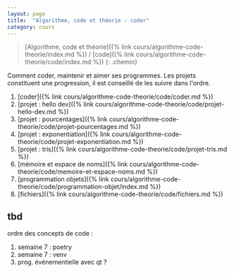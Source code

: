 ```yaml
---
layout: page
title:  "Algorithme, code et théorie : coder"
category: cours
---
```


> [Algorithme, code et théorie]({% link cours/algorithme-code-theorie/index.md %}) / [code]({% link cours/algorithme-code-theorie/code/index.md %})
{: .chemin}

Comment coder, maintenir et aimer ses programmes. Les projets constituent une progression, il est conseillé de les suivre dans l'ordre.

1. [coder]({% link cours/algorithme-code-theorie/code/coder.md %})
2. [projet : hello dev]({% link cours/algorithme-code-theorie/code/projet-hello-dev.md %})
3. [projet : pourcentages]({% link cours/algorithme-code-theorie/code/projet-pourcentages.md %})
4. [projet : exponentiation]({% link cours/algorithme-code-theorie/code/projet-exponentiation.md %})
5. [projet : tris]({% link cours/algorithme-code-theorie/code/projet-tris.md %})
6. [mémoire et espace de noms]({% link cours/algorithme-code-theorie/code/memoire-et-espace-noms.md %})
7. [programmation objets]({% link cours/algorithme-code-theorie/code/programmation-objet/index.md %})
8. [fichiers]({% link cours/algorithme-code-theorie/code/fichiers.md %})

## tbd

ordre des concepts de code :

1. semaine 7 : poetry
2. semaine 7 : venv
3. prog. événementielle avec qt ?